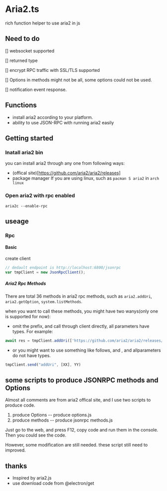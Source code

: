 # Aria2.ts
rich function helper to use aria2 in js

## Need to do

[] websocket supported

[] returned type

[] encrypt RPC traffic with SSL/TLS supported

[] Options in methods might not be all, some options could not be used.

[] notification event response.

## Functions
- install aria2 according to your platform.
- ability to use JSON-RPC with running aria2 easily

## Getting started
### Inatall aria2 bin
you can install aria2 through any one from following ways:

- (offical site)[https://github.com/aria2/aria2/releases]
- package manager If you are using linux, such as `pacman S aria2` in `arch linux`

### Open aria2 with rpc enabled

``` shell
aria2c --enable-rpc
```

## useage

### Rpc

#### Basic

create client

``` typescript
// dedault endpoint is http://localhost:6800/jsonrpc
var tmpClient = new JsonRpcClient();
```

##### Aria2 Rpc Methods

There are total 36 methods in aria2 rpc methods, such as `aria2.addUri`, `aria2.getOption`, `system.listMethods`. 

when you want to call these methods, you might have two wanys(only one is supported for now):
- omit the prefix, and call through client directly, all parameters have types. For example:

``` typescript
await res = tmpClient.addUri(['https://github.com/aria2/aria2/releases/download/release-1.35.0/aria2-1.35.0-aarch64-linux-android-build1.zip'], { dir: './' }, 2)
```

- or you might want to use something like follows, and , and allparameters do not have types.
``` typescript
tmpClient.send("addUri", [XX], YY)
```

## some scripts to produce JSONRPC methods and Options 
Almost all comments are from aria2 offical site, and I use two scripts to produce code.

1. produce Options -- produce options.js
2. produce methods -- produce jsonrpc methods.js

Just go to the web, and press F12, copy code and run them in the console. Then you could see the code.

However, some modification are still needed.
these script still need to improved.


## thanks
- Inspired by aria2.js
- use download code from @electron/get